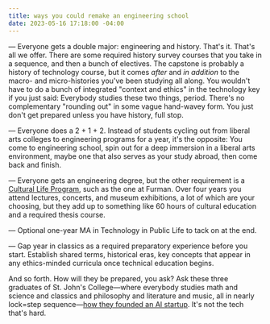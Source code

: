```yaml
---
title: ways you could remake an engineering school
date: 2023-05-16 17:18:00 -04:00
---
```


— Everyone gets a double major: engineering and history. That's it. That's all we offer. There are some required history survey courses that you take in a sequence, and then a bunch of electives. The capstone is probably a history of technology course, but it comes *after* and *in addition* to the macro- and micro-histories you've been studying all along. You wouldn't have to do a bunch of integrated "context and ethics" in the technology key if you just said: Everybody studies these two things, period. There's no complementary "rounding out" in some vague hand-wavey form. You just don't get prepared unless you have history, full stop.

— Everyone does a 2 + 1 + 2. Instead of students cycling out from liberal arts colleges to engineering programs for a year, it's the opposite: You come to engineering school, spin out for a deep immersion in a liberal arts environment, maybe one that also serves as your study abroad, then come back and finish.

— Everyone gets an engineering degree, but the other requirement is a [Cultural Life Program](https://www.furman.edu/academics/cultural-life-program/), such as the one at Furman. Over four years you attend lectures, concerts, and museum exhibitions, a lot of which are your choosing, but they add up to something like 60 hours of cultural education and a required thesis course.

— Optional one-year MA in Technology in Public Life to tack on at the end.

— Gap year in classics as a required preparatory experience before you start. Establish shared terms, historical eras, key concepts that appear in any ethics-minded curricula once technical education begins.

And so forth. How will they be prepared, you ask? Ask these three graduates of St. John's College—where everybody studies math and science and classics and philosophy and literature and music, all in nearly lock=step sequence—[how they founded an AI startup](https://www.sjc.edu/news/ai-startup-natural-place-johnnies). It's not the tech that's hard.

